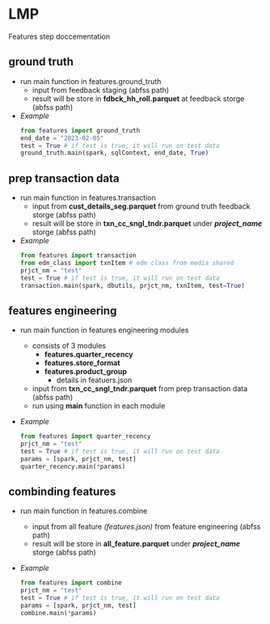 # LMP

Features step doccementation

## ground truth

- run main function in features.ground_truth
  - input from feedback staging (abfss path)
  - result will be store in **fdbck_hh_roll.parquet** at feedback storge (abfss path)
- _Example_
  ```python
  from features import ground_truth
  end_date = "2023-02-05"
  test = True # if test is true, it will run on test data
  ground_truth.main(spark, sqlContext, end_date, True)
  ```

## prep transaction data

- run main function in features.transaction
  - input from **cust_details_seg.parquet** from ground truth feedback storge (abfss path)
  - result will be store in **txn_cc_sngl_tndr.parquet** under **_project_name_** storge (abfss path)
- _Example_
  ```python
  from features import transaction
  from edm_class import txnItem # edm class from media shared
  prjct_nm = "test"
  test = True # if test is true, it will run on test data
  transaction.main(spark, dbutils, prjct_nm, txnItem, test=True)
  ```

## features engineering

- run main function in features engineering modules

  - consists of 3 modules
    - **features.quarter_recency**
    - **features.store_format**
    - **features.product_group**
      - details in featuers.json
  - input from **txn_cc_sngl_tndr.parquet** from prep transaction data (abfss path)
  - run using **main** function in each module

- _Example_

  ```python
  from features import quarter_recency
  prjct_nm = "test"
  test = True # if test is true, it will run on test data
  params = [spark, prjct_nm, test]
  quarter_recency.main(*params)
  ```

## combinding features

- run main function in features.combine
  - input from all feature _(features.json)_ from feature engineering (abfss path)
  - result will be store in **all_feature.parquet** under **_project_name_** storge (abfss path)
- _Example_

  ```python
  from features import combine
  prjct_nm = "test"
  test = True # if test is true, it will run on test data
  params = [spark, prjct_nm, test]
  combine.main(*params)
  ```
